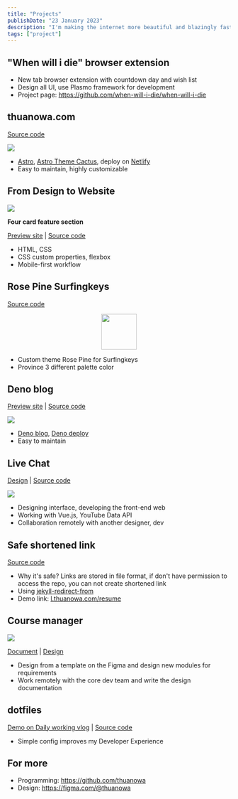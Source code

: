```yaml
---
title: "Projects"
publishDate: "23 January 2023"
description: "I'm making the internet more beautiful and blazingly fast"
tags: ["project"]
---
```


## "When will i die" browser extension

- New tab browser extension with countdown day and wish list
- Design all UI, use Plasmo framework for development
- Project page: https://github.com/when-will-i-die/when-will-i-die

## thuanowa.com

[Source code](https://github.com/thuanowa/thuanowa.com)

<img src="/thuanowa.com_.png"/>

- [Astro](https://astro.build/), [Astro Theme Cactus](https://github.com/chrismwilliams/astro-theme-cactus), deploy on [Netlify](netlify.com)
- Easy to maintain, highly customizable

## From Design to Website

<img src="/four-card-feature-section.png"/>

**Four card feature section**

[Preview site](https://from-design-to-website.github.io/four-card-feature-section/) | [Source code](https://github.com/from-design-to-website/four-card-feature-section)

- HTML, CSS
- CSS custom properties, flexbox
- Mobile-first workflow

## Rose Pine Surfingkeys

[Source code](https://github.com/rose-pine/surfingkeys)

<p align="center">
    <img src="https://github.com/rose-pine/rose-pine-theme/raw/main/assets/icon.png" width="80" />
</p>

- Custom theme Rose Pine for Surfingkeys
- Province 3 different palette color

## Deno blog

[Preview site](https://thuanowablog.deno.dev/) | [Source code](https://github.com/thuanowa/deno_blog)

<img src="/thuanowablog.deno.dev_.png" />

- [Deno blog](https://github.com/denoland/deno_blog), [Deno deploy](https://deno.com/deploy)
- Easy to maintain

## Live Chat

[Design](https://figma.com/community/file/982136815362321966) | [Source code](https://github.com/OngDev/client)

<img src="/live_chat.png"/>

- Designing interface, developing the front-end web
- Working with Vue.js, YouTube Data API
- Collaboration remotely with another designer, dev

## Safe shortened link

[Source code](https://github.com/OngDev/client)

- Why it's safe? Links are stored in file format, if don't have permission to access the repo, you can not create shortened link
- Using [jekyll-redirect-from](https://github.com/jekyll/jekyll-redirect-from)
- Demo link: [l.thuanowa.com/resume](https://l.thuanowa.com/resume)

## Course manager

<img src="/course_storage.png"/>

[Document](https://github.com/OngDev/course-manager/blob/master/docs/style-guide.md) | [Design](https://figma.com/community/file/978217394826446327)

- Design from a template on the Figma and design new modules for requirements
- Work remotely with the core dev team and write the design documentation

## dotfiles

[Demo on Daily working vlog](https://www.youtube.com/playlist?list=PLcazFfFZIFPld0UvU7OxYl6ayyBJ6MvY7) | [Source code](https://github.com/thuanowa/dotfiles)

- Simple config improves my Developer Experience

## For more

- Programming: https://github.com/thuanowa
- Design: https://figma.com/@thuanowa
